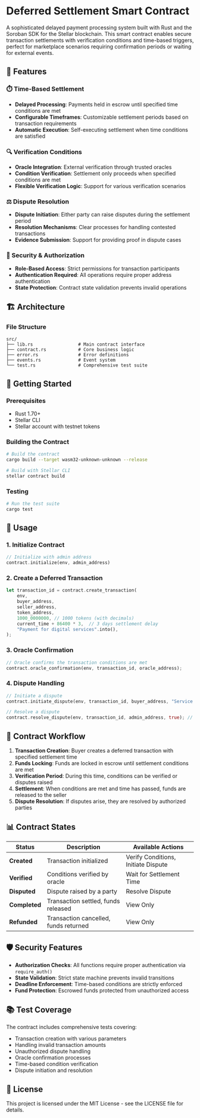 # Deferred Settlement Smart Contract

A sophisticated delayed payment processing system built with Rust and the Soroban SDK for the Stellar blockchain. This smart contract enables secure transaction settlements with verification conditions and time-based triggers, perfect for marketplace scenarios requiring confirmation periods or waiting for external events.

## 🌟 Features

### ⏱️ Time-Based Settlement
- **Delayed Processing**: Payments held in escrow until specified time conditions are met
- **Configurable Timeframes**: Customizable settlement periods based on transaction requirements
- **Automatic Execution**: Self-executing settlement when time conditions are satisfied

### 🔍 Verification Conditions
- **Oracle Integration**: External verification through trusted oracles
- **Condition Verification**: Settlement only proceeds when specified conditions are met
- **Flexible Verification Logic**: Support for various verification scenarios

### ⚖️ Dispute Resolution
- **Dispute Initiation**: Either party can raise disputes during the settlement period
- **Resolution Mechanisms**: Clear processes for handling contested transactions
- **Evidence Submission**: Support for providing proof in dispute cases

### 🔐 Security & Authorization
- **Role-Based Access**: Strict permissions for transaction participants
- **Authentication Required**: All operations require proper address authentication
- **State Protection**: Contract state validation prevents invalid operations

## 🏗️ Architecture

### File Structure
```
src/
├── lib.rs                 # Main contract interface
├── contract.rs            # Core business logic
├── error.rs               # Error definitions
├── events.rs              # Event system
└── test.rs                # Comprehensive test suite
```

## 🚀 Getting Started

### Prerequisites
- Rust 1.70+
- Stellar CLI
- Stellar account with testnet tokens

### Building the Contract

```bash
# Build the contract
cargo build --target wasm32-unknown-unknown --release
```

```bash
# Build with Stellar CLI
stellar contract build
```

### Testing

```bash
# Run the test suite
cargo test
```

## 📖 Usage

### 1. Initialize Contract
```rust
// Initialize with admin address
contract.initialize(env, admin_address)
```

### 2. Create a Deferred Transaction
```rust
let transaction_id = contract.create_transaction(
    env,
    buyer_address,
    seller_address,
    token_address,
    1000_0000000, // 1000 tokens (with decimals)
    current_time + 86400 * 3,  // 3 days settlement delay
    "Payment for digital services".into(),
);
```

### 3. Oracle Confirmation
```rust
// Oracle confirms the transaction conditions are met
contract.oracle_confirmation(env, transaction_id, oracle_address);
```

### 4. Dispute Handling
```rust
// Initiate a dispute
contract.initiate_dispute(env, transaction_id, buyer_address, "Service not delivered as described".into());

// Resolve a dispute
contract.resolve_dispute(env, transaction_id, admin_address, true); // true = in favor of buyer
```

## 🔄 Contract Workflow

1. **Transaction Creation**: Buyer creates a deferred transaction with specified settlement time
2. **Funds Locking**: Funds are locked in escrow until settlement conditions are met
3. **Verification Period**: During this time, conditions can be verified or disputes raised
4. **Settlement**: When conditions are met and time has passed, funds are released to the seller
5. **Dispute Resolution**: If disputes arise, they are resolved by authorized parties

## 📊 Contract States

| Status | Description | Available Actions |
|--------|-------------|-------------------|
| **Created** | Transaction initialized | Verify Conditions, Initiate Dispute |
| **Verified** | Conditions verified by oracle | Wait for Settlement Time |
| **Disputed** | Dispute raised by a party | Resolve Dispute |
| **Completed** | Transaction settled, funds released | View Only |
| **Refunded** | Transaction cancelled, funds returned | View Only |

## 🛡️ Security Features

- **Authorization Checks**: All functions require proper authentication via `require_auth()`
- **State Validation**: Strict state machine prevents invalid transitions
- **Deadline Enforcement**: Time-based conditions are strictly enforced
- **Fund Protection**: Escrowed funds protected from unauthorized access

## 📚 Test Coverage

The contract includes comprehensive tests covering:
- Transaction creation with various parameters
- Handling invalid transaction amounts
- Unauthorized dispute handling
- Oracle confirmation processes
- Time-based condition verification
- Dispute initiation and resolution

## 📝 License

This project is licensed under the MIT License - see the LICENSE file for details.
